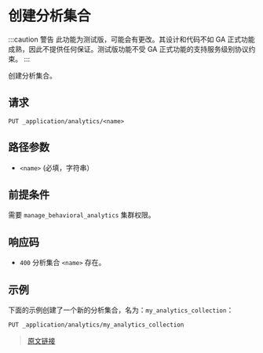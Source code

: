 # 创建分析集合

:::caution 警告
此功能为测试版，可能会有更改。其设计和代码不如 GA 正式功能成熟，因此不提供任何保证。测试版功能不受 GA 正式功能的支持服务级别协议约束。
:::

创建分析集合。

## 请求

`PUT _application/analytics/<name>`

## 路径参数

- `<name>`
    (必填，字符串）

## 前提条件

需要 `manage_behavioral_analytics` 集群权限。

## 响应码

- `400`
    分析集合 `<name>` 存在。

## 示例

下面的示例创建了一个新的分析集合，名为：`my_analytics_collection`：

```bash
PUT _application/analytics/my_analytics_collection
```

> [原文链接](https://www.elastic.co/guide/en/elasticsearch/reference/current/put-analytics-collection.html#put-analytics-collection)
